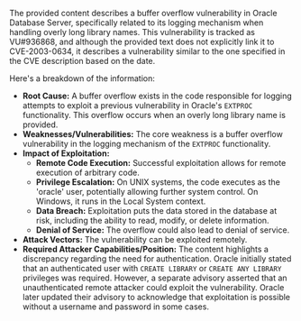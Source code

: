 The provided content describes a buffer overflow vulnerability in Oracle Database Server, specifically related to its logging mechanism when handling overly long library names. This vulnerability is tracked as VU#936868, and although the provided text does not explicitly link it to CVE-2003-0634, it describes a vulnerability similar to the one specified in the CVE description based on the date.

Here's a breakdown of the information:

*   **Root Cause:** A buffer overflow exists in the code responsible for logging attempts to exploit a previous vulnerability in Oracle's `EXTPROC` functionality. This overflow occurs when an overly long library name is provided.
*   **Weaknesses/Vulnerabilities:** The core weakness is a buffer overflow vulnerability in the logging mechanism of the `EXTPROC` functionality.
*   **Impact of Exploitation:**
    *   **Remote Code Execution:** Successful exploitation allows for remote execution of arbitrary code.
    *   **Privilege Escalation:** On UNIX systems, the code executes as the 'oracle' user, potentially allowing further system control. On Windows, it runs in the Local System context.
    *   **Data Breach:** Exploitation puts the data stored in the database at risk, including the ability to read, modify, or delete information.
    *   **Denial of Service:** The overflow could also lead to denial of service.
*   **Attack Vectors:** The vulnerability can be exploited remotely.
*   **Required Attacker Capabilities/Position:** The content highlights a discrepancy regarding the need for authentication. Oracle initially stated that an authenticated user with `CREATE LIBRARY` or `CREATE ANY LIBRARY` privileges was required. However, a separate advisory asserted that an unauthenticated remote attacker could exploit the vulnerability. Oracle later updated their advisory to acknowledge that exploitation is possible without a username and password in some cases.